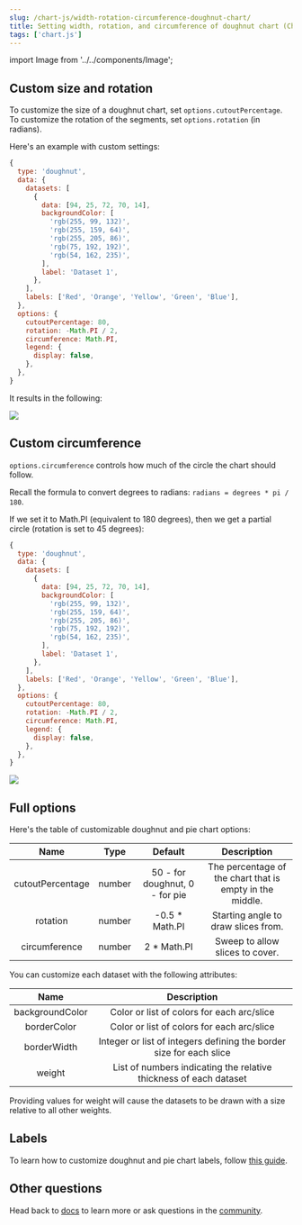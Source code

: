 ```yaml
---
slug: /chart-js/width-rotation-circumference-doughnut-chart/
title: Setting width, rotation, and circumference of doughnut chart (Chart.js)
tags: ['chart.js']
---
```


import Image from '../../components/Image';

## Custom size and rotation

To customize the size of a doughnut chart, set `options.cutoutPercentage`. To customize the rotation of the segments, set `options.rotation` (in radians).

Here's an example with custom settings:

```js
{
  type: 'doughnut',
  data: {
    datasets: [
      {
        data: [94, 25, 72, 70, 14],
        backgroundColor: [
          'rgb(255, 99, 132)',
          'rgb(255, 159, 64)',
          'rgb(255, 205, 86)',
          'rgb(75, 192, 192)',
          'rgb(54, 162, 235)',
        ],
        label: 'Dataset 1',
      },
    ],
    labels: ['Red', 'Orange', 'Yellow', 'Green', 'Blue'],
  },
  options: {
    cutoutPercentage: 80,
    rotation: -Math.PI / 2,
    circumference: Math.PI,
    legend: {
      display: false,
    },
  },
}
```

It results in the following:

<Image maxWidth={500} src="https://quickchart.io/chart?c=%7B%0A%20%20type%3A%20%27doughnut%27%2C%0A%20%20data%3A%20%7B%0A%20%20%20%20datasets%3A%20%5B%0A%20%20%20%20%20%20%7B%0A%20%20%20%20%20%20%20%20data%3A%20%5B94%2C%2025%2C%2072%2C%2070%2C%2014%5D%2C%0A%20%20%20%20%20%20%20%20backgroundColor%3A%20%5B%0A%20%20%20%20%20%20%20%20%20%20%27rgb(255%2C%2099%2C%20132)%27%2C%0A%20%20%20%20%20%20%20%20%20%20%27rgb(255%2C%20159%2C%2064)%27%2C%0A%20%20%20%20%20%20%20%20%20%20%27rgb(255%2C%20205%2C%2086)%27%2C%0A%20%20%20%20%20%20%20%20%20%20%27rgb(75%2C%20192%2C%20192)%27%2C%0A%20%20%20%20%20%20%20%20%20%20%27rgb(54%2C%20162%2C%20235)%27%2C%0A%20%20%20%20%20%20%20%20%5D%2C%0A%20%20%20%20%20%20%20%20label%3A%20%27Dataset%201%27%2C%0A%20%20%20%20%20%20%7D%2C%0A%20%20%20%20%5D%2C%0A%20%20%20%20labels%3A%20%5B%27Red%27%2C%20%27Orange%27%2C%20%27Yellow%27%2C%20%27Green%27%2C%20%27Blue%27%5D%2C%0A%20%20%7D%2C%0A%20%20options%3A%20%7B%0A%20%20%20%20cutoutPercentage%3A%2080%2C%0A%20%20%20%20rotation%3A%20-Math.PI%20%2F%202%2C%0A%20%20%20%20legend%3A%20%7B%0A%20%20%20%20%20%20display%3A%20false%2C%0A%20%20%20%20%7D%2C%0A%20%20%7D%2C%0A%7D%0A" />

## Custom circumference

`options.circumference` controls how much of the circle the chart should follow.

Recall the formula to convert degrees to radians: `radians = degrees * pi / 180`.

If we set it to Math.PI (equivalent to 180 degrees), then we get a partial circle (rotation is set to 45 degrees):

```js
{
  type: 'doughnut',
  data: {
    datasets: [
      {
        data: [94, 25, 72, 70, 14],
        backgroundColor: [
          'rgb(255, 99, 132)',
          'rgb(255, 159, 64)',
          'rgb(255, 205, 86)',
          'rgb(75, 192, 192)',
          'rgb(54, 162, 235)',
        ],
        label: 'Dataset 1',
      },
    ],
    labels: ['Red', 'Orange', 'Yellow', 'Green', 'Blue'],
  },
  options: {
    cutoutPercentage: 80,
    rotation: -Math.PI / 2,
    circumference: Math.PI,
    legend: {
      display: false,
    },
  },
}
```

<Image maxWidth={500} src="https://quickchart.io/chart?c=%7B%0A%20%20type%3A%20%27doughnut%27%2C%0A%20%20data%3A%20%7B%0A%20%20%20%20datasets%3A%20%5B%0A%20%20%20%20%20%20%7B%0A%20%20%20%20%20%20%20%20data%3A%20%5B94%2C%2025%2C%2072%2C%2070%2C%2014%5D%2C%0A%20%20%20%20%20%20%20%20backgroundColor%3A%20%5B%0A%20%20%20%20%20%20%20%20%20%20%27rgb(255%2C%2099%2C%20132)%27%2C%0A%20%20%20%20%20%20%20%20%20%20%27rgb(255%2C%20159%2C%2064)%27%2C%0A%20%20%20%20%20%20%20%20%20%20%27rgb(255%2C%20205%2C%2086)%27%2C%0A%20%20%20%20%20%20%20%20%20%20%27rgb(75%2C%20192%2C%20192)%27%2C%0A%20%20%20%20%20%20%20%20%20%20%27rgb(54%2C%20162%2C%20235)%27%2C%0A%20%20%20%20%20%20%20%20%5D%2C%0A%20%20%20%20%20%20%20%20label%3A%20%27Dataset%201%27%2C%0A%20%20%20%20%20%20%7D%2C%0A%20%20%20%20%5D%2C%0A%20%20%20%20labels%3A%20%5B%27Red%27%2C%20%27Orange%27%2C%20%27Yellow%27%2C%20%27Green%27%2C%20%27Blue%27%5D%2C%0A%20%20%7D%2C%0A%20%20options%3A%20%7B%0A%20%20%20%20cutoutPercentage%3A%2080%2C%0A%20%20%20%20rotation%3A%20-Math.PI%20%2F%202%2C%0A%20%20%20%20circumference%3A%20Math.PI%2C%0A%20%20%20%20legend%3A%20%7B%0A%20%20%20%20%20%20display%3A%20false%2C%0A%20%20%20%20%7D%2C%0A%20%20%7D%2C%0A%7D%0A" />

## Full options

Here's the table of customizable doughnut and pie chart options:

|       Name       |  Type  |            Default             |                       Description                        |
| :--------------: | :----: | :----------------------------: | :------------------------------------------------------: |
| cutoutPercentage | number | 50 - for doughnut, 0 - for pie | The percentage of the chart that is empty in the middle. |
|     rotation     | number |        -0.5 \* Math.PI         |           Starting angle to draw slices from.            |
|  circumference   | number |          2 \* Math.PI          |             Sweep to allow slices to cover.              |

You can customize each dataset with the following attributes:

|      Name       |                             Description                             |
| :-------------: | :-----------------------------------------------------------------: |
| backgroundColor |             Color or list of colors for each arc/slice              |
|   borderColor   |             Color or list of colors for each arc/slice              |
|   borderWidth   | Integer or list of integers defining the border size for each slice |
|     weight      |  List of numbers indicating the relative thickness of each dataset  |

Providing values for weight will cause the datasets to be drawn with a size relative to all other weights.

## Labels

To learn how to customize doughnut and pie chart labels, follow [this guide](/documentation/chart-js/custom-pie-doughnut-chart-labels/).

## Other questions

Head back to [docs](/documentation) to learn more or ask questions in the [community](https://community.quickchart.io/).
